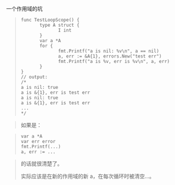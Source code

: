 

一个作用域的坑

> ```
> func TestLoopScope() {
>        type A struct {
>               I int
>        }
>        var a *A
>        for {
>               fmt.Printf("a is nil: %v\n", a == nil)
>               a, err := &A{1}, errors.New("test err")
>               fmt.Printf("a is %v, err is %v\n", a, err)
>        }
> }
> // output:
> /*
> a is nil: true
> a is &{1}, err is test err
> a is nil: true
> a is &{1}, err is test err
> ...
> */
> ```

> 如果是：

> ```golang
> var a *A
> var err error
> fmt.Printf(...)
> a, err := ...
> ```

> 的话就很清楚了。
>
> 实际应该是在新的作用域的新 a，在每次循环时被清空...。




